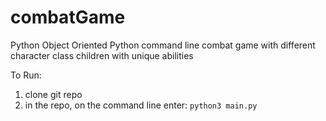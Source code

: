 # combatGame
Python Object Oriented Python command line combat game with different character class children with unique abilities

To Run:

1. clone git repo
1. in the repo, on the command line enter: ```python3 main.py```
